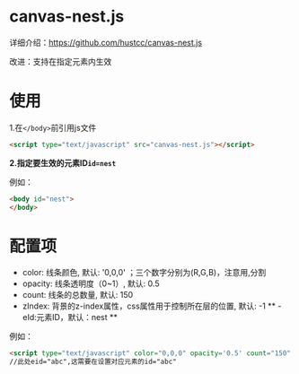 # canvas-nest.js
详细介绍：https://github.com/hustcc/canvas-nest.js 

改进：支持在指定元素内生效
# 使用
1.在`</body>`前引用js文件
```html
<script type="text/javascript" src="canvas-nest.js"></script>
```
**2.指定要生效的元素ID`id=nest`**

例如：
```html
<body id="nest">
</body>
```
# 配置项
- color: 线条颜色, 默认: '0,0,0' ；三个数字分别为(R,G,B)，注意用,分割
- opacity: 线条透明度（0~1）, 默认: 0.5
- count: 线条的总数量, 默认: 150
- zIndex: 背景的z-index属性，css属性用于控制所在层的位置, 默认: -1
** - eId:元素ID，默认：nest **

例如：
```html
<script type="text/javascript" color="0,0,0" opacity='0.5' count="150" zIndex="-1" eId="abc" src="canvas-nest.min.js"></script>
//此处eid="abc",这需要在设置对应元素的id="abc"
```

